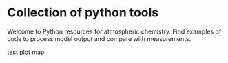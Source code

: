 # Collection of python tools
<!--
.. title: Python examples for atmospheric chemistry
.. date: 2020-03-26
.. tags: atmospheric chemistry python examples gallery
.. description: Based off the Unidata one-stop shop for Python in atmospheric science and meteorology
.. author: rrb
-->

Welcome to Python resources for atmospheric chemistry. Find examples of code to process model output and compare with measurements.

[test plot map](/jupyter_notebook_examples/README.md) 
